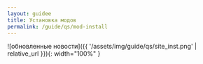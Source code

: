 ```yaml
---
layout: guidee
title: Установка модов
permalink: /guide/qs/mod-install
---
```


![обновленные новости]({{ '/assets/img/guide/qs/site_inst.png' | relative_url }}){: width="100%" }

